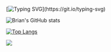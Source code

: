[![Typing SVG](https://readme-typing-svg.demolab.com?font=Fira+Code&weight=700&pause=1000&color=3CF756&width=435&lines=Hello+there!+%F0%9F%91%8B%F0%9F%8F%BE+;Welcome+to+my+profile...;I+am+a+bioinformatician...;Check+out+my+journey!)](https://git.io/typing-svg)

![Brian's GitHub stats](https://github-readme-stats.vercel.app/api?username=bwanya&show_icons=true&theme=blue-green&hide_border=true&hide_title=true)


[![Top Langs](https://github-readme-stats.vercel.app/api/top-langs/?username=anuraghazra)](https://github.com/bwanya/github-readme-stats)


![](https://komarev.com/ghpvc/?username=bwanya&color=green)


